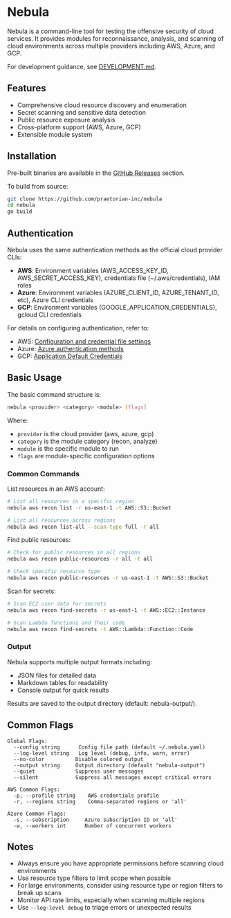 # Nebula

Nebula is a command-line tool for testing the offensive security of cloud services. It provides modules for reconnaissance, analysis, and scanning of cloud environments across multiple providers including AWS, Azure, and GCP.

For development guidance, see [DEVELOPMENT.md](DEVELOPMENT.md).

## Features

- Comprehensive cloud resource discovery and enumeration
- Secret scanning and sensitive data detection
- Public resource exposure analysis
- Cross-platform support (AWS, Azure, GCP)
- Extensible module system

## Installation

Pre-built binaries are available in the [GitHub Releases](https://github.com/praetorian-inc/nebula/releases) section.

To build from source:
```bash
git clone https://github.com/praetorian-inc/nebula
cd nebula
go build
```

## Authentication

Nebula uses the same authentication methods as the official cloud provider CLIs:

- **AWS**: Environment variables (AWS_ACCESS_KEY_ID, AWS_SECRET_ACCESS_KEY), credentials file (~/.aws/credentials), IAM roles
- **Azure**: Environment variables (AZURE_CLIENT_ID, AZURE_TENANT_ID, etc), Azure CLI credentials
- **GCP**: Environment variables (GOOGLE_APPLICATION_CREDENTIALS), gcloud CLI credentials

For details on configuring authentication, refer to:
- AWS: [Configuration and credential file settings](https://docs.aws.amazon.com/cli/latest/userguide/cli-configure-files.html)
- Azure: [Azure authentication methods](https://learn.microsoft.com/en-us/cli/azure/authenticate-azure-cli#sign-into-azure-with-azure-cli)
- GCP: [Application Default Credentials](https://cloud.google.com/docs/authentication/application-default-credentials)

## Basic Usage

The basic command structure is:

```bash
nebula <provider> <category> <module> [flags]
```

Where:
- `provider` is the cloud provider (aws, azure, gcp)
- `category` is the module category (recon, analyze)  
- `module` is the specific module to run
- `flags` are module-specific configuration options

### Common Commands

List resources in an AWS account:
```bash
# List all resources in a specific region
nebula aws recon list -r us-east-1 -t AWS::S3::Bucket

# List all resources across regions
nebula aws recon list-all --scan-type full -r all
```

Find public resources:
```bash
# Check for public resources in all regions  
nebula aws recon public-resources -r all -t all

# Check specific resource type
nebula aws recon public-resources -r us-east-1 -t AWS::S3::Bucket
```

Scan for secrets:
```bash
# Scan EC2 user data for secrets
nebula aws recon find-secrets -r us-east-1 -t AWS::EC2::Instance

# Scan Lambda functions and their code
nebula aws recon find-secrets -t AWS::Lambda::Function::Code
```

### Output

Nebula supports multiple output formats including:
- JSON files for detailed data
- Markdown tables for readability
- Console output for quick results

Results are saved to the output directory (default: nebula-output/).

## Common Flags

```
Global Flags:
  --config string      Config file path (default ~/.nebula.yaml) 
  --log-level string   Log level (debug, info, warn, error)
  --no-color          Disable colored output
  --output string     Output directory (default "nebula-output")
  --quiet             Suppress user messages
  --silent            Suppress all messages except critical errors

AWS Common Flags:
  -p, --profile string    AWS credentials profile
  -r, --regions string    Comma-separated regions or 'all'
  
Azure Common Flags:
  -s, --subscription     Azure subscription ID or 'all'
  -w, --workers int      Number of concurrent workers
```

## Notes

- Always ensure you have appropriate permissions before scanning cloud environments
- Use resource type filters to limit scope when possible
- For large environments, consider using resource type or region filters to break up scans
- Monitor API rate limits, especially when scanning multiple regions
- Use `--log-level debug` to triage errors or unexpected results